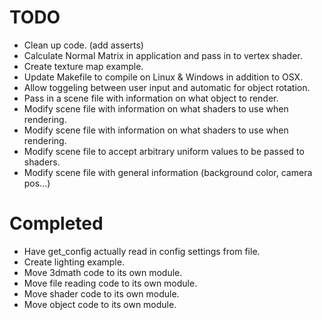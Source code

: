 TODO
====
* Clean up code. (add asserts)
* Calculate Normal Matrix in application and pass in to vertex shader.
* Create texture map example.
* Update Makefile to compile on Linux & Windows in addition to OSX.
* Allow toggeling between user input and automatic for object rotation.
* Pass in a scene file with information on what object to render.
* Modify scene file with information on what shaders to use when rendering.
* Modify scene file with information on what shaders to use when rendering.
* Modify scene file to accept arbitrary uniform values to be passed to shaders.
* Modify scene file with general information (background color, camera pos...)

Completed
=========
* Have get_config actually read in config settings from file.
* Create lighting example.
* Move 3dmath code to its own module.
* Move file reading code to its own module.
* Move shader code to its own module.
* Move object code to its own module.
